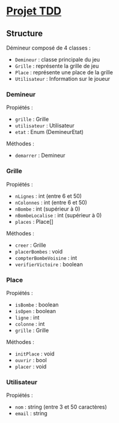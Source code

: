 # [Projet TDD](../readme.md)

## Structure
Démineur composé de 4 classes :
- `Demineur` : classe principale du jeu
- `Grille` : représente la grille de jeu
- `Place` : représente une place de la grille
- `Utilisateur` : Information sur le joueur

### Demineur
Propiétés :
- `grille` : Grille
- `utilisateur` : Utilisateur
- `etat` : Enum (DemineurEtat)

Méthodes :
- `demarrer` : Demineur

### Grille
Propiétés :
- `nLignes` : int (entre 6 et 50)
- `nColonnes` : int (entre 6 et 50)
- `nBombe` : int (supérieur à 0)
- `nBombeLocalise` : int (supérieur à 0)
- `places` : Place[]

Méthodes :
- `creer` : Grille
- `placerBombes` : void
- `compterBombeVoisine` : int
- `verifierVictoire` : boolean

### Place
Propiétés :
- `isBombe` : boolean
- `isOpen` : boolean
- `ligne` : int
- `colonne` : int
- `grille` : Grille

Méthodes :
- `initPlace` : void
- `ouvrir` : bool
- `placer` : void

### Utilisateur
Propiétés :
- `nom` : string (entre 3 et 50 caractères)
- `email` : string
